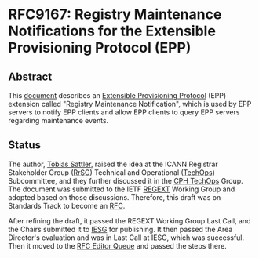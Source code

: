 RFC9167: Registry Maintenance Notifications for the Extensible Provisioning Protocol (EPP)
=================

## Abstract
This [document] describes an [Extensible Provisioning Protocol] (EPP) extension called "Registry Maintenance Notification", which is used by EPP servers to notify EPP clients and allow EPP clients to query EPP servers regarding maintenance events.

## Status
The author, [Tobias Sattler], raised the idea at the ICANN Registrar Stakeholder Group ([RrSG]) Technical and Operational ([TechOps]) Subcommittee, and they further discussed it in the [CPH TechOps] Group. The document was submitted to the IETF [REGEXT] Working Group and adopted based on those discussions. Therefore, this draft was on Standards Track to become an [RFC].

After refining the draft, it passed the REGEXT Working Group Last Call, and the Chairs submitted it to [IESG] for publishing. It then passed the Area Director's evaluation and was in Last Call at IESG, which was successful. Then it moved to the [RFC Editor Queue] and passed the steps there.

[document]: /draft-ietf-regext-epp-registry-maintenance.txt
[Extensible Provisioning Protocol]: https://en.wikipedia.org/wiki/Extensible_Provisioning_Protocol
[Tobias Sattler]: https://tobiassattler.com
[RrSG]: https://rrsg.org
[TechOps]: https://rrsg.org/working-groups/
[CPH TechOps]: https://bestpractice.domains
[REGEXT]: https://datatracker.ietf.org/wg/regext/about/
[RFC]: https://en.wikipedia.org/wiki/Request_for_Comments
[IESG]: https://www.ietf.org/about/groups/iesg/
[RFC Editor Queue]: https://www.rfc-editor.org/current_queue.php
